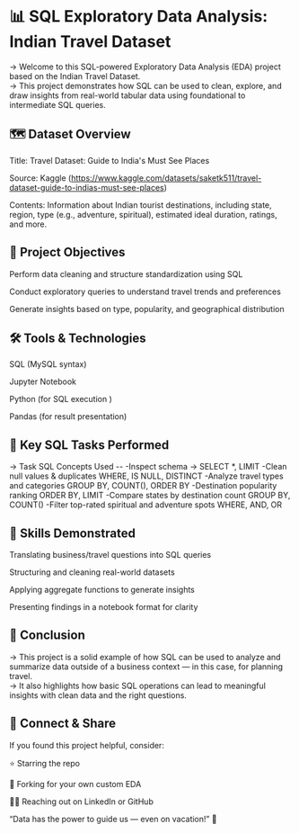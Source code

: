 # 📊 SQL Exploratory Data Analysis: Indian Travel Dataset
-> Welcome to this SQL-powered Exploratory Data Analysis (EDA) project based on the Indian Travel Dataset. <br />
-> This project demonstrates how SQL can be used to clean, explore, and draw insights from real-world tabular data using foundational to intermediate SQL queries.

## 🗺️ Dataset Overview
Title: Travel Dataset: Guide to India's Must See Places

Source: Kaggle (https://www.kaggle.com/datasets/saketk511/travel-dataset-guide-to-indias-must-see-places)

Contents: Information about Indian tourist destinations, including state, region, type (e.g., adventure, spiritual), estimated ideal duration, ratings, and more.

## 🎯 Project Objectives
Perform data cleaning and structure standardization using SQL

Conduct exploratory queries to understand travel trends and preferences

Generate insights based on type, popularity, and geographical distribution

## 🛠️ Tools & Technologies
SQL (MySQL syntax)

Jupyter Notebook

Python (for SQL execution )

Pandas (for result presentation)

## 📌 Key SQL Tasks Performed
-> Task	SQL Concepts Used --
-Inspect schema ->	SELECT *, LIMIT
-Clean null values & duplicates	WHERE, IS NULL, DISTINCT
-Analyze travel types and categories	GROUP BY, COUNT(), ORDER BY
-Destination popularity ranking	ORDER BY, LIMIT
-Compare states by destination count	GROUP BY, COUNT()
-Filter top-rated spiritual and adventure spots	WHERE, AND, OR

## 🧠 Skills Demonstrated
Translating business/travel questions into SQL queries

Structuring and cleaning real-world datasets

Applying aggregate functions to generate insights

Presenting findings in a notebook format for clarity

## 🏁 Conclusion
-> This project is a solid example of how SQL can be used to analyze and summarize data outside of a business context — in this case, for planning travel.<br />
-> It also highlights how basic SQL operations can lead to meaningful insights with clean data and the right questions.

## 🌟 Connect & Share
If you found this project helpful, consider:

⭐ Starring the repo

🍴 Forking for your own custom EDA

🧑‍💻 Reaching out on LinkedIn or GitHub

“Data has the power to guide us — even on vacation!” 🧳
